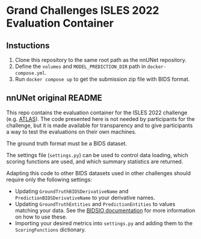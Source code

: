 # Grand Challenges ISLES 2022 Evaluation Container

## Instuctions
1. Clone this repository to the same root path as the nnUNet repository.
2. Define the `volumes` and `MODEL_PREDICTION_DIR` path in `docker-compose.yml`.
3. Run `docker compose up` to get the submission zip file with BIDS format.


## nnUNet original README

This repo contains the evaluation container for the ISLES 2022 challenge (e.g. [ATLAS](https://atlas.grand-challenge.org/)). The code presented here is not needed by participants for the challenge, but it is made available for transparency and to give participants a way to test the evaluations on their own machines.

The ground truth format must be a BIDS dataset.
  
The settings file (`settings.py`) can be used to control data loading, which scoring functions are used, and which summary statistics are returned.

Adapting this code to other BIDS datasets used in other challenges should require only the following settings:
- Updating `GroundTruthBIDSDerivativeName` and `PredictionBIDSDerivativeName` to your derivative names.
- Updating `GroundTruthEntities` and `PredictionEntities` to values matching your data. See the [BIDSIO documentation](https://github.com/npnl/bidsio)
  for more information on how to use these.
- Importing your desired metrics into `settings.py` and adding them to the `ScoringFunctions` dictionary.
